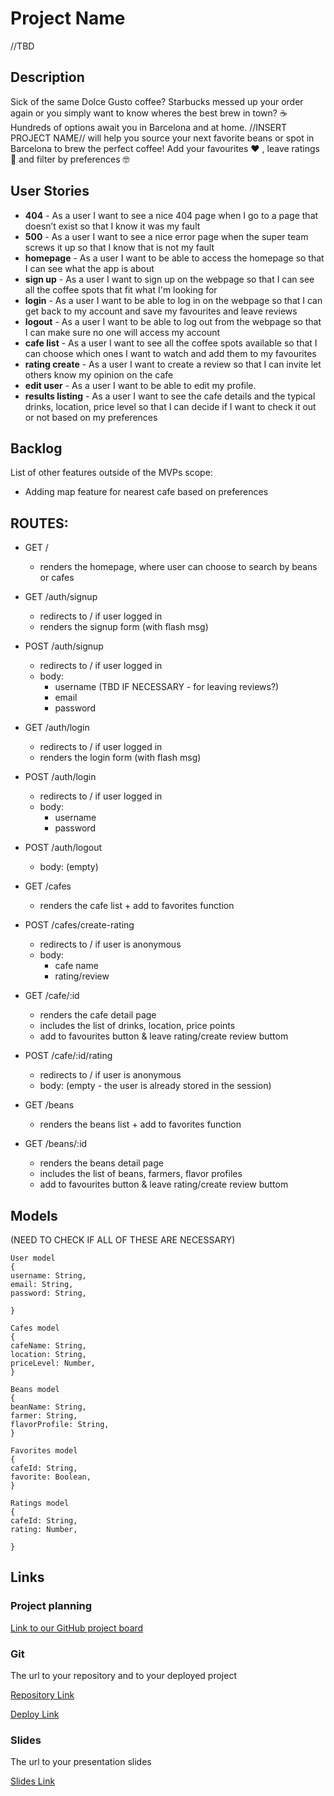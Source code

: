 # Project Name

//TBD

## Description

Sick of the same Dolce Gusto coffee? Starbucks messed up your order again or you simply want to know wheres the best brew in town? ☕️ Hundreds of options await you in Barcelona and at home. //INSERT PROJECT NAME// will help you source your next favorite beans or spot in Barcelona to brew the perfect coffee! Add your favourites ❤️ , leave ratings 💯 and filter by preferences 🤓

## User Stories

- **404** - As a user I want to see a nice 404 page when I go to a page that doesn’t exist so that I know it was my fault
- **500** - As a user I want to see a nice error page when the super team screws it up so that I know that is not my fault
- **homepage** - As a user I want to be able to access the homepage so that I can see what the app is about
- **sign up** - As a user I want to sign up on the webpage so that I can see all the coffee spots that fit what I'm looking for
- **login** - As a user I want to be able to log in on the webpage so that I can get back to my account and save my favourites and leave reviews
- **logout** - As a user I want to be able to log out from the webpage so that I can make sure no one will access my account
- **cafe list** - As a user I want to see all the coffee spots available so that I can choose which ones I want to watch and add them to my favourites
- **rating create** - As a user I want to create a review so that I can invite let others know my opinion on the cafe
- **edit user** - As a user I want to be able to edit my profile.
- **results listing** - As a user I want to see the cafe details and the typical drinks, location, price level so that I can decide if I want to check it out or not based on my preferences

## Backlog

List of other features outside of the MVPs scope:

- Adding map feature for nearest cafe based on preferences

## ROUTES:

- GET /
  - renders the homepage, where user can choose to search by beans or cafes
- GET /auth/signup
  - redirects to / if user logged in
  - renders the signup form (with flash msg)
- POST /auth/signup
  - redirects to / if user logged in
  - body:
    - username (TBD IF NECESSARY - for leaving reviews?)
    - email
    - password
- GET /auth/login
  - redirects to / if user logged in
  - renders the login form (with flash msg)
- POST /auth/login
  - redirects to / if user logged in
  - body:
    - username
    - password
- POST /auth/logout

  - body: (empty)

- GET /cafes
  - renders the cafe list + add to favorites function
- POST /cafes/create-rating
  - redirects to / if user is anonymous
  - body:
    - cafe name
    - rating/review
- GET /cafe/:id
  - renders the cafe detail page
  - includes the list of drinks, location, price points
  - add to favourites button & leave rating/create review buttom
- POST /cafe/:id/rating

  - redirects to / if user is anonymous
  - body: (empty - the user is already stored in the session)

- GET /beans
  - renders the beans list + add to favorites function
- GET /beans/:id
  - renders the beans detail page
  - includes the list of beans, farmers, flavor profiles
  - add to favourites button & leave rating/create review buttom

## Models

(NEED TO CHECK IF ALL OF THESE ARE NECESSARY)


```
User model
{
username: String,
email: String,
password: String,

}

Cafes model
{
cafeName: String,
location: String,
priceLevel: Number,
}

Beans model
{
beanName: String,
farmer: String,
flavorProfile: String,
}

Favorites model
{
cafeId: String,
favorite: Boolean,
}

Ratings model
{
cafeId: String,
rating: Number,

}

```

## Links

### Project planning

[Link to our GitHub project board](https://github.com/Fleetwood-Macchiato/main/projects/1)

### Git

The url to your repository and to your deployed project

[Repository Link](https://github.com/Fleetwood-Macchiato/)

[Deploy Link](http://heroku.com)

### Slides

The url to your presentation slides

[Slides Link](http://slides.com)

```

```
